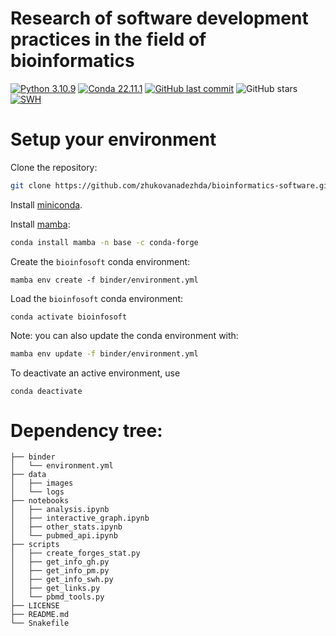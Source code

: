 # Research of software development practices in the field of bioinformatics

[![Python 3.10.9](https://img.shields.io/badge/python-%E2%89%A5_3.10.9-blue.svg)](https://www.python.org/downloads/release/python-397/)
[![Conda 22.11.1](https://img.shields.io/badge/conda-%E2%89%A5_22.11.1-green.svg)](https://docs.conda.io/en/latest/miniconda.html)
[![GitHub last commit](https://img.shields.io/github/last-commit/zhukovanadezhda/bioinformatics-software.svg)](https://github.com/zhukovanadezhda/bioinformatics-software)
![GitHub stars](https://img.shields.io/github/stars/zhukovanadezhda/bioinformatics-software.svg?style=social)
[![SWH](https://archive.softwareheritage.org/badge/origin/https://github.com/zhukovanadezhda/bioinformatics-software/)](https://archive.softwareheritage.org/browse/origin/?origin_url=https://github.com/zhukovanadezhda/bioinformatics-software)

# Setup your environment

Clone the repository:

```bash
git clone https://github.com/zhukovanadezhda/bioinformatics-software.git
```

Install [miniconda](https://docs.conda.io/en/latest/miniconda.html).

Install [mamba](https://github.com/mamba-org/mamba):

```bash
conda install mamba -n base -c conda-forge
```

Create the `bioinfosoft` conda environment:

```
mamba env create -f binder/environment.yml
```

Load the `bioinfosoft` conda environment:

```
conda activate bioinfosoft
```

Note: you can also update the conda environment with:

```bash
mamba env update -f binder/environment.yml
```

To deactivate an active environment, use

```
conda deactivate
```


# Dependency tree:
```
├── binder
│   └── environment.yml
├── data
│   ├── images
│   └── logs
├── notebooks
│   ├── analysis.ipynb
│   ├── interactive_graph.ipynb
│   ├── other_stats.ipynb
│   └── pubmed_api.ipynb
├── scripts
│   ├── create_forges_stat.py
│   ├── get_info_gh.py
│   ├── get_info_pm.py
│   ├── get_info_swh.py
│   ├── get_links.py
│   └── pbmd_tools.py
├── LICENSE
├── README.md
└── Snakefile
```

